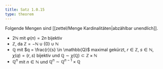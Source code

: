 ```yaml
---
title: Satz 1.0.15
type: theorem
---
```


Folgende Mengen sind [[zettel/Menge Kardinalitäten|abzählbar unendlich]].
- $2\mathbb{N}$ mit $\varphi(n) = 2n$ bijektiv
- $\mathbb{Z}$, da $\mathbb{Z} = -\mathbb{N} \cup \{ 0 \} \cup \mathbb{N}$
- $\mathbb{Q}$ mit $q = \frac{r}{s} \in \mathbb{Q}$ maximal gekürzt, $r \in \mathbb{Z}$, $s \in \mathbb{N}$, $\chi(q) = (r, s)$ bijektiv und $\mathbb{Q} \sim \chi(\mathbb{Q}) \subset \mathbb{Z} \times \mathbb{N}$
- $\mathbb{Q}^n$ mit $n \in \mathbb{N}$ und $\mathbb{Q}^n \sim \mathbb{Q}^{n-1} \times \mathbb{Q}$
